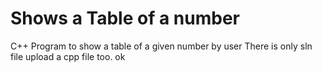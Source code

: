 # Shows a Table of a number
C++ Program to show a table of a given number by user
There is only sln file upload a cpp file too.
ok
